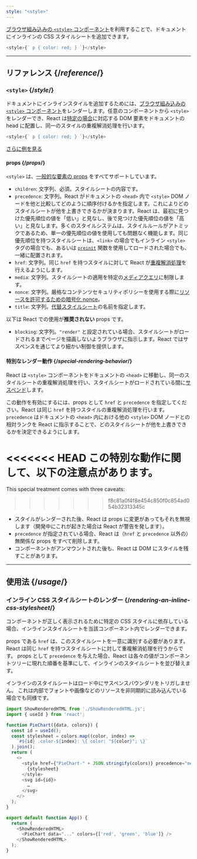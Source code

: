```yaml
---
style: "<style>"
---
```


<Intro>

[ブラウザ組み込みの `<style>` コンポーネント](https://developer.mozilla.org/en-US/docs/Web/HTML/Element/style)を利用することで、ドキュメントにインラインの CSS スタイルシートを追加できます。

```js
<style>{` p { color: red; } `}</style>
```

</Intro>

<InlineToc />

---

## リファレンス {/*reference*/}

### `<style>` {/*style*/}

ドキュメントにインラインスタイルを追加するためには、[ブラウザ組み込みの `<style>` コンポーネント](https://developer.mozilla.org/en-US/docs/Web/HTML/Element/style)をレンダーします。任意のコンポーネントから `<style>` をレンダーでき、React は[特定の場合](#special-rendering-behavior)に対応する DOM 要素をドキュメントの head に配置し、同一のスタイルの重複解消処理を行います。

```js
<style>{` p { color: red; } `}</style>
```

[さらに例を見る](#usage)

#### props {/*props*/}

`<style>` は、[一般的な要素の props](/reference/react-dom/components/common#common-props) をすべてサポートしています。

* `children`: 文字列、必須。スタイルシートの内容です。
* `precedence`: 文字列。React がドキュメントの `<head>` 内で `<style>` DOM ノードを他と比較してどのように順序付けるかを指定します。これによりどのスタイルシートが他を上書きできるかが決まります。React は、最初に見つけた優先順位の値を「低い」と見なし、後で見つけた優先順位の値を「高い」と見なします。多くのスタイルシステムは、スタイルルールがアトミックであるため、単一の優先順位の値を使用しても問題なく機能します。同じ優先順位を持つスタイルシートは、`<link>` の場合でもインライン `<style>` タグの場合でも、あるいは [`preinit`](/reference/react-dom/preinit) 関数を使用してロードされた場合でも、一緒に配置されます。
* `href`: 文字列。同じ `href` を持つスタイルに対して React が[重複解消処理](#special-rendering-behavior)を行えるようにします。
* `media`: 文字列。スタイルシートの適用を特定の[メディアクエリ](https://developer.mozilla.org/en-US/docs/Web/CSS/CSS_media_queries/Using_media_queries)に制限します。
* `nonce`: 文字列。厳格なコンテンツセキュリティポリシーを使用する際に[リソースを許可するための暗号化 nonce](https://developer.mozilla.org/en-US/docs/Web/HTML/Global_attributes/nonce)。
* `title`: 文字列。[代替スタイルシート](https://developer.mozilla.org/en-US/docs/Web/CSS/Alternative_style_sheets)の名前を指定します。

以下は React での使用が**推奨されない** props です。

* `blocking`: 文字列。`"render"` と設定されている場合、スタイルシートがロードされるまでページを描画しないようブラウザに指示します。React ではサスペンスを通じてより細かい制御を提供します。

#### 特別なレンダー動作 {/*special-rendering-behavior*/}

React は `<style>` コンポーネントをドキュメントの `<head>` に移動し、同一のスタイルシートの重複解消処理を行い、スタイルシートがロードされている間に[サスペンド](/reference/react/Suspense)します。

この動作を有効にするには、props として `href` と `precedence` を指定してください。React は同じ `href` を持つスタイルの重複解消処理を行います。`precedence` はドキュメントの `<head>` 内における他の `<style>` DOM ノードとの相対ランクを React に指示することで、どのスタイルシートが他を上書きできるかを決定できるようにします。

<<<<<<< HEAD
この特別な動作に関して、以下の注意点があります。
=======
This special treatment comes with three caveats:
>>>>>>> f8c81a0f4f8e454c850f0c854ad054b32313345c

* スタイルがレンダーされた後、React は props に変更があってもそれを無視します（開発中にこれが起きた場合は React が警告を発します）。
* `precedence` が指定されている場合、React は（`href` と `precedence` 以外の）無関係な props をすべて削除します。
* コンポーネントがアンマウントされた後も、React は DOM にスタイルを残すことがあります。

---

## 使用法 {/*usage*/}

### インライン CSS スタイルシートのレンダー {/*rendering-an-inline-css-stylesheet*/}

コンポーネントが正しく表示されるために特定の CSS スタイルに依存している場合、インラインスタイルシートを当該コンポーネント内でレンダーできます。

props である `href` は、このスタイルシートを一意に識別する必要があります。React は同じ `href` を持つスタイルシートに対して重複解消処理を行うからです。
props として `precedence` を与えた場合、React は各々の値がコンポーネントツリーに現れた順番を基準にして、インラインのスタイルシートを並び替えます。

インラインのスタイルシートはロード中にサスペンスバウンダリをトリガしません。
これは内部でフォントや画像などのリソースを非同期的に読み込んでいる場合でも同様です。

<SandpackWithHTMLOutput>

```js src/App.js active
import ShowRenderedHTML from './ShowRenderedHTML.js';
import { useId } from 'react';

function PieChart({data, colors}) {
  const id = useId();
  const stylesheet = colors.map((color, index) =>
    `#${id} .color-${index}: \{ color: "${color}"; \}`
  ).join();
  return (
    <>
      <style href={"PieChart-" + JSON.stringify(colors)} precedence="medium">
        {stylesheet}
      </style>
      <svg id={id}>
        …
      </svg>
    </>
  );
}

export default function App() {
  return (
    <ShowRenderedHTML>
      <PieChart data="..." colors={['red', 'green', 'blue']} />
    </ShowRenderedHTML>
  );
}
```

</SandpackWithHTMLOutput>
